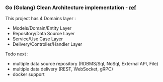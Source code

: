### Go (Golang) Clean Architecture implementation - [ref](https://github.com/bxcodec/go-clean-arch/)

This project has 4 Domains layer :

- Models/Domain/Entity Layer
- Repository/Data Source Layer
- Service/Use Case Layer
- Delivery/Controller/Handler Layer

Todo next :
- multiple data source repository (RDBMS/Sql, NoSql, External API, File)
- multiple data delivery (REST, WebSocket, gRPC)
- docker support